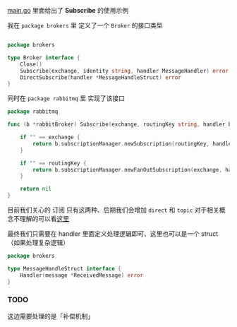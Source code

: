 [main.go](https://github.com/one-hole/simple-rabbitmq/blob/master/main.go) 里面给出了 __Subscribe__ 的使用示例

我在 `package brokers` 里 定义了一个 `Broker` 的接口类型

```go

package brokers

type Broker interface {
	Close()
	Subscribe(exchange, identity string, handler MessageHandler) error
	DirectSubscribe(handler *MessageHandleStruct) error
}


```

同时在 `package rabbitmq` 里 实现了该接口

```go
package rabbitmq

func (b *rabbitBroker) Subscribe(exchange, routingKey string, handler brokers.MessageHandler) error {

	if "" == exchange {
		return b.subscriptionManager.newSubscription(routingKey, handler)
	}

	if "" == routingKey {
		return b.subscriptionManager.newFanOutSubscription(exchange, handler)
	}

	return nil
}
```

目前我们关心的 订阅 只有这两种、后期我们会增加 `direct` 和 `topic` 对于相关概念不理解的可以看[这里](https://github.com/one-hole/simple-rabbitmq/blob/master/brokers/README.md)

最终我们只需要在 handler 里面定义处理逻辑即可、这里也可以是一个 struct （如果处理复杂逻辑）

```go
package brokers

type MessageHandleStruct interface {
	Handler(message *ReceivedMessage) error
}


```

### TODO

这边需要处理的是「补偿机制」